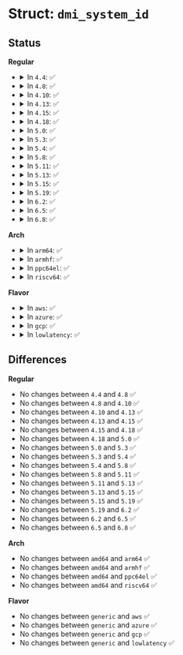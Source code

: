 # Struct: <code>dmi_system_id</code>

## Status
<b>Regular</b>
<ul>
<li>
<details>
<summary>In <code>4.4</code>: ✅</summary>

```c
struct dmi_system_id {
    int (*callback)(const struct dmi_system_id *);
    const char *ident;
    struct dmi_strmatch matches[4];
    void *driver_data;
};
```
</details>
</li>
<li>
<details>
<summary>In <code>4.8</code>: ✅</summary>

```c
struct dmi_system_id {
    int (*callback)(const struct dmi_system_id *);
    const char *ident;
    struct dmi_strmatch matches[4];
    void *driver_data;
};
```
</details>
</li>
<li>
<details>
<summary>In <code>4.10</code>: ✅</summary>

```c
struct dmi_system_id {
    int (*callback)(const struct dmi_system_id *);
    const char *ident;
    struct dmi_strmatch matches[4];
    void *driver_data;
};
```
</details>
</li>
<li>
<details>
<summary>In <code>4.13</code>: ✅</summary>

```c
struct dmi_system_id {
    int (*callback)(const struct dmi_system_id *);
    const char *ident;
    struct dmi_strmatch matches[4];
    void *driver_data;
};
```
</details>
</li>
<li>
<details>
<summary>In <code>4.15</code>: ✅</summary>

```c
struct dmi_system_id {
    int (*callback)(const struct dmi_system_id *);
    const char *ident;
    struct dmi_strmatch matches[4];
    void *driver_data;
};
```
</details>
</li>
<li>
<details>
<summary>In <code>4.18</code>: ✅</summary>

```c
struct dmi_system_id {
    int (*callback)(const struct dmi_system_id *);
    const char *ident;
    struct dmi_strmatch matches[4];
    void *driver_data;
};
```
</details>
</li>
<li>
<details>
<summary>In <code>5.0</code>: ✅</summary>

```c
struct dmi_system_id {
    int (*callback)(const struct dmi_system_id *);
    const char *ident;
    struct dmi_strmatch matches[4];
    void *driver_data;
};
```
</details>
</li>
<li>
<details>
<summary>In <code>5.3</code>: ✅</summary>

```c
struct dmi_system_id {
    int (*callback)(const struct dmi_system_id *);
    const char *ident;
    struct dmi_strmatch matches[4];
    void *driver_data;
};
```
</details>
</li>
<li>
<details>
<summary>In <code>5.4</code>: ✅</summary>

```c
struct dmi_system_id {
    int (*callback)(const struct dmi_system_id *);
    const char *ident;
    struct dmi_strmatch matches[4];
    void *driver_data;
};
```
</details>
</li>
<li>
<details>
<summary>In <code>5.8</code>: ✅</summary>

```c
struct dmi_system_id {
    int (*callback)(const struct dmi_system_id *);
    const char *ident;
    struct dmi_strmatch matches[4];
    void *driver_data;
};
```
</details>
</li>
<li>
<details>
<summary>In <code>5.11</code>: ✅</summary>

```c
struct dmi_system_id {
    int (*callback)(const struct dmi_system_id *);
    const char *ident;
    struct dmi_strmatch matches[4];
    void *driver_data;
};
```
</details>
</li>
<li>
<details>
<summary>In <code>5.13</code>: ✅</summary>

```c
struct dmi_system_id {
    int (*callback)(const struct dmi_system_id *);
    const char *ident;
    struct dmi_strmatch matches[4];
    void *driver_data;
};
```
</details>
</li>
<li>
<details>
<summary>In <code>5.15</code>: ✅</summary>

```c
struct dmi_system_id {
    int (*callback)(const struct dmi_system_id *);
    const char *ident;
    struct dmi_strmatch matches[4];
    void *driver_data;
};
```
</details>
</li>
<li>
<details>
<summary>In <code>5.19</code>: ✅</summary>

```c
struct dmi_system_id {
    int (*callback)(const struct dmi_system_id *);
    const char *ident;
    struct dmi_strmatch matches[4];
    void *driver_data;
};
```
</details>
</li>
<li>
<details>
<summary>In <code>6.2</code>: ✅</summary>

```c
struct dmi_system_id {
    int (*callback)(const struct dmi_system_id *);
    const char *ident;
    struct dmi_strmatch matches[4];
    void *driver_data;
};
```
</details>
</li>
<li>
<details>
<summary>In <code>6.5</code>: ✅</summary>

```c
struct dmi_system_id {
    int (*callback)(const struct dmi_system_id *);
    const char *ident;
    struct dmi_strmatch matches[4];
    void *driver_data;
};
```
</details>
</li>
<li>
<details>
<summary>In <code>6.8</code>: ✅</summary>

```c
struct dmi_system_id {
    int (*callback)(const struct dmi_system_id *);
    const char *ident;
    struct dmi_strmatch matches[4];
    void *driver_data;
};
```
</details>
</li>
</ul>
<b>Arch</b>
<ul>
<li>
<details>
<summary>In <code>arm64</code>: ✅</summary>

```c
struct dmi_system_id {
    int (*callback)(const struct dmi_system_id *);
    const char *ident;
    struct dmi_strmatch matches[4];
    void *driver_data;
};
```
</details>
</li>
<li>
<details>
<summary>In <code>armhf</code>: ✅</summary>

```c
struct dmi_system_id {
    int (*callback)(const struct dmi_system_id *);
    const char *ident;
    struct dmi_strmatch matches[4];
    void *driver_data;
};
```
</details>
</li>
<li>
<details>
<summary>In <code>ppc64el</code>: ✅</summary>

```c
struct dmi_system_id {
    int (*callback)(const struct dmi_system_id *);
    const char *ident;
    struct dmi_strmatch matches[4];
    void *driver_data;
};
```
</details>
</li>
<li>
<details>
<summary>In <code>riscv64</code>: ✅</summary>

```c
struct dmi_system_id {
    int (*callback)(const struct dmi_system_id *);
    const char *ident;
    struct dmi_strmatch matches[4];
    void *driver_data;
};
```
</details>
</li>
</ul>
<b>Flavor</b>
<ul>
<li>
<details>
<summary>In <code>aws</code>: ✅</summary>

```c
struct dmi_system_id {
    int (*callback)(const struct dmi_system_id *);
    const char *ident;
    struct dmi_strmatch matches[4];
    void *driver_data;
};
```
</details>
</li>
<li>
<details>
<summary>In <code>azure</code>: ✅</summary>

```c
struct dmi_system_id {
    int (*callback)(const struct dmi_system_id *);
    const char *ident;
    struct dmi_strmatch matches[4];
    void *driver_data;
};
```
</details>
</li>
<li>
<details>
<summary>In <code>gcp</code>: ✅</summary>

```c
struct dmi_system_id {
    int (*callback)(const struct dmi_system_id *);
    const char *ident;
    struct dmi_strmatch matches[4];
    void *driver_data;
};
```
</details>
</li>
<li>
<details>
<summary>In <code>lowlatency</code>: ✅</summary>

```c
struct dmi_system_id {
    int (*callback)(const struct dmi_system_id *);
    const char *ident;
    struct dmi_strmatch matches[4];
    void *driver_data;
};
```
</details>
</li>
</ul>

## Differences
<b>Regular</b>
<ul>
<li>
No changes between <code>4.4</code> and <code>4.8</code> ✅
</li>
<li>
No changes between <code>4.8</code> and <code>4.10</code> ✅
</li>
<li>
No changes between <code>4.10</code> and <code>4.13</code> ✅
</li>
<li>
No changes between <code>4.13</code> and <code>4.15</code> ✅
</li>
<li>
No changes between <code>4.15</code> and <code>4.18</code> ✅
</li>
<li>
No changes between <code>4.18</code> and <code>5.0</code> ✅
</li>
<li>
No changes between <code>5.0</code> and <code>5.3</code> ✅
</li>
<li>
No changes between <code>5.3</code> and <code>5.4</code> ✅
</li>
<li>
No changes between <code>5.4</code> and <code>5.8</code> ✅
</li>
<li>
No changes between <code>5.8</code> and <code>5.11</code> ✅
</li>
<li>
No changes between <code>5.11</code> and <code>5.13</code> ✅
</li>
<li>
No changes between <code>5.13</code> and <code>5.15</code> ✅
</li>
<li>
No changes between <code>5.15</code> and <code>5.19</code> ✅
</li>
<li>
No changes between <code>5.19</code> and <code>6.2</code> ✅
</li>
<li>
No changes between <code>6.2</code> and <code>6.5</code> ✅
</li>
<li>
No changes between <code>6.5</code> and <code>6.8</code> ✅
</li>
</ul>
<b>Arch</b>
<ul>
<li>
No changes between <code>amd64</code> and <code>arm64</code> ✅
</li>
<li>
No changes between <code>amd64</code> and <code>armhf</code> ✅
</li>
<li>
No changes between <code>amd64</code> and <code>ppc64el</code> ✅
</li>
<li>
No changes between <code>amd64</code> and <code>riscv64</code> ✅
</li>
</ul>
<b>Flavor</b>
<ul>
<li>
No changes between <code>generic</code> and <code>aws</code> ✅
</li>
<li>
No changes between <code>generic</code> and <code>azure</code> ✅
</li>
<li>
No changes between <code>generic</code> and <code>gcp</code> ✅
</li>
<li>
No changes between <code>generic</code> and <code>lowlatency</code> ✅
</li>
</ul>
